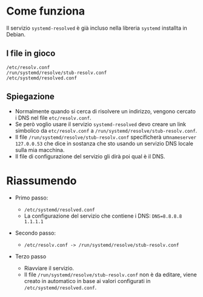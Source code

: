 # Come funziona
Il servizio `systemd-resolved` è già incluso nella libreria `systemd` installta in Debian.

## I file in gioco
```
/etc/resolv.conf
/run/systemd/resolve/stub-resolv.conf
/etc/systemd/resolved.conf
```

## Spiegazione
* Normalmente quando si cerca di risolvere un indirizzo, vengono cercato i DNS nel file `etc/resolv.conf`.
* Se però voglio usare il servizio `systemd-resolved` devo creare un link simbolico da `etc/resolv.conf` a `/run/systemd/resolve/stub-resolv.conf`.
* Il file `/run/systemd/resolve/stub-resolv.conf` specificherà un`nameserver 127.0.0.53` che dice in sostanza che sto usando un servizio DNS locale sulla mia macchina.
* Il file di configurazione del servizio gli dirà poi qual è il DNS.


# Riassumendo
* Primo passo:
  * `/etc/systemd/resolved.conf`
  * La configurazione del servizio che contiene i DNS: `DNS=8.8.8.8 1.1.1.1`

* Secondo passo:
  * `/etc/resolv.conf -> /run/systemd/resolve/stub-resolv.conf`

* Terzo passo
  * Riavviare il servizio.
  * Il file `/run/systemd/resolve/stub-resolv.conf` non è da editare, viene creato in automatico in base ai valori configurati in `/etc/systemd/resolved.conf`.